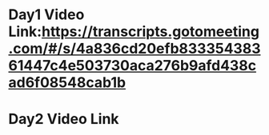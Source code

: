 # Day1 Video Link:https://transcripts.gotomeeting.com/#/s/4a836cd20efb83335438361447c4e503730aca276b9afd438cad6f08548cab1b

# Day2 Video Link



